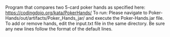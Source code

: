 Program that compares two 5-card poker hands as specified here: https://codingdojo.org/kata/PokerHands/
To run: Please navigate to Poker-Hands/out/artifacts/Poker_Hands_jar/ and execute the Poker-Hands.jar file.
To add or remove hands, edit the input.txt file in the same directory. Be sure any new lines follow the format of the default lines.
